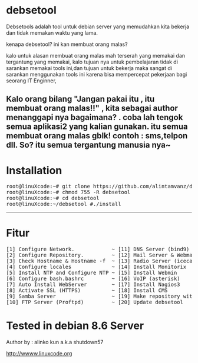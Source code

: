 # debsetool

Debsetools adalah tool untuk debian server yang memudahkan kita bekerja dan tidak memakan waktu yang lama.


kenapa debsetool? ini kan membuat orang malas?

kalo untuk alasan membuat orang malas mah terserah yang memakai dan tergantung yang memakai, kalo tujuan nya untuk pembelajaran tidak di sarankan memakai tools ini,dan tujuan untuk bekerja maka sangat di sarankan menggunakan tools ini karena bisa mempercepat pekerjaan bagi seorang IT Enginner,

Kalo orang bilang "Jangan pakai itu , itu membuat orang malas!!" , kita sebagai author menanggapi nya bagaimana? . coba lah tengok semua aplikasi2 yang kalian gunakan. itu semua membuat orang malas gblk! contoh : sms,telpon dll. 
So? itu semua tergantung manusia nya~
-------------------------------------------------------------------------------------------------------
# Installation
<pre>
root@linuXcode:~# git clone https://github.com/alintamvanz/debsetool.git
root@linuXcode:~# chmod 755 -R debsetool
root@linuXcode:~# cd debsetool
root@linuXcode:~/debsetool #./install 
</pre>
-------------------------------------------------------------------------------------------------------
# Fitur
<pre>
[1] Configure Network.            ~ [11] DNS Server (bind9) 
[2] Configure Repository.         ~ [12] Mail Server & Webmail 
[3] Check Hostname & Hostname -f  ~ [13] Radio Server (icecast2) 
[4] Configure locales             ~ [14] Install Monitorix
[5] Install NTP and Configure NTP ~ [15] Install Webmin
[6] Configure bash.bashrc         ~ [16] VoIP (asterisk)
[7] Auto Install WebServer        ~ [17] Install Nagios3
[8] Activate SSL (HTTPS)          ~ [18] Install CMS
[9] Samba Server                  ~ [19] Make repository with DVD
[10] FTP Server (Proftpd)         ~ [20] Update debsetool
</pre>
# Tested in debian 8.6 Server

Author by : alinko kun a.k.a shutdown57

http://wwww.linuxcode.org
